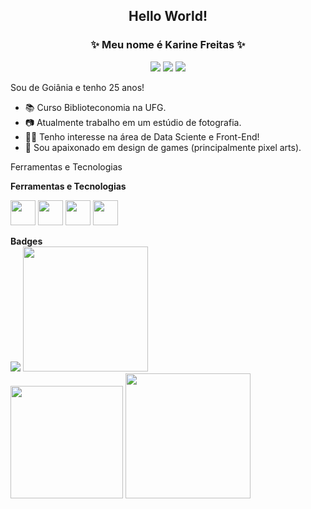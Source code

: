 <h2  align="center"> Hello World!</h2>
<h3 align="center">✨ Meu nome é Karine Freitas ✨ </h3>

<div align="center">
<a href="https://www.linkedin.com/in/karine-s-freitas" target="_blank"><img src="https://img.shields.io/badge/-LinkedIn-%230077B5?style=for-the-badge&logo=linkedin&logoColor=white" target="_blank"></a>   
<a href="https://instagram.com/avathary" target="_blank"><img src="https://img.shields.io/badge/-Instagram-%23E4405F?style=for-the-badge&logo=instagram&logoColor=white" target="_blank"></a>
<a href = "mailto:kah.vct@discente.ufg.br"><img src="https://img.shields.io/badge/Gmail-D14836?style=for-the-badge&logo=gmail&logoColor=white" target="_blank"></a>
</div>

Sou de Goiânia e tenho 25 anos!
- 📚 Curso Biblioteconomia na UFG.
- 📷 Atualmente trabalho em um estúdio de fotografia.
- 👩‍💻 Tenho interesse na área de Data Sciente e Front-End!
- 👾 Sou apaixonado em design de games (principalmente pixel arts).

 Ferramentas e Tecnologias

<b> Ferramentas e Tecnologias </b>

<img src="https://cdn.jsdelivr.net/gh/devicons/devicon/icons/javascript/javascript-plain.svg" width="40" height="40"/> <img src="https://cdn.jsdelivr.net/gh/devicons/devicon/icons/html5/html5-plain.svg" width="40" height="40"/> <img src="https://cdn.jsdelivr.net/gh/devicons/devicon/icons/css3/css3-plain.svg" width="40" height="40"/> <img src="https://cdn.jsdelivr.net/gh/devicons/devicon/icons/mysql/mysql-plain.svg" width="40" height="40"/>
<br>

<div><b>Badges</b><br>
  <a href="https://cursos.alura.com.br/user/avathary/fullCertificate/c247ea78b233099a3d0b9d67f45b4447" target="_blank"><img src="https://lh3.googleusercontent.com/pw/AJFCJaUXjG2AksbNAMxmzzJJmLmc7OvzfLaa6zNC8mcZxWBSr0OJbRtI2Xg9-ZEh6P_E3kGqaN5Fw5YgduBOQwcE2ObmmDJiQ0UGmH1c_Js--AFdH6WFtSJdqldKs4EGAE2erHeMbY5Yh4BUjmjRZiITzsXX=w200-h200-s-no?authuser=1" target="_blank"></a>
  <a href="https://www.credly.com/badges/997b8eff-a1ce-444b-a58e-be2b7710508e/public_url" target="_blank"><img src="https://lh3.googleusercontent.com/pw/AJFCJaUI_w29OS04shulCdUPOaWZiL0aYhqHGQaOOuYmMoo2ZFNh5gf_4qziGioR28k77VvkMbPbIQqweoZB8-S_U1UQIVmcoDGNO3_YFsd-FeRJVBFKY1SV1DZtzlhHvBJP4y-3GrHoAAxUrszwktJWfUvd=w205-h205-s-no?authuser=1" target="_blank" width="200" height="200"></a>
</div>

<div>
  <img height="180em" src="https://github-readme-stats.vercel.app/api/top-langs/?username=avathary&layout=compact&langs_count=7&theme=dracula"/>
  <img src="https://user-images.githubusercontent.com/81311238/236593616-5499ca5c-228a-41bc-98a2-b88a02ec62d0.png" width="200" height="200"><a href="https://github.com/avathary"></div>
